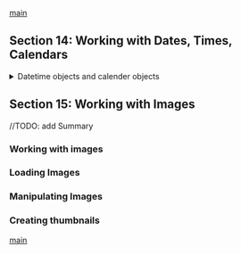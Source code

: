 <!--
// cSpell:ignore timedelta formatmonth HTMLCalender itermonthdays monthcalendar
-->

[main](../README.md)

## Section 14: Working with Dates, Times, Calendars

<details>
<summary>
Datetime objects and calender objects
</summary>

### Working with Date and Time

the **datetime** module, which we need to import. it has a **date** class, a **time** class, and a **datetime** class.

```py
from datetime import date
from datetime import time
from datetime import datetime

today = date.today() #date
print("today is",today,type(today))
print("date components:",today.day,today.month, today.year)
print("today weekday:",weekday()) #zero is monday

today2= datetime.now() #datetime
print("today2 is",today2,type(today2))
timeNow =datetime.time(today2)
print("datetime time:",timeNow, type(timeNow))
```

### Formatting Date and Time Objects

the `strftime` method to format datetime objects

| syntax | description                                    | example                 |
| ------ | ---------------------------------------------- | ----------------------- |
| `%a`   | weekday short                                  | "mon"                   |
| `%A`   | weekday full                                   | "monday"                |
| `%w`   | week day index - zero based                    | 0                       |
| `%d`   | day of month                                   | 17                      |
| `%b`   | month short name                               | Dec                     |
| `%B`   | month full name                                | December                |
| `%m`   | month number                                   | 12                      |
| `%y`   | year 2 digits                                  | 19                      |
| `%Y`   | year 4 digits                                  | 2019                    |
| `%H`   | hour, 24 hours format                          | 19                      |
| `% `   | hour, 12 hours format                          | 07                      |
| `%p`   | am/pm                                          | AM                      |
| `%M`   | minutes(00-59)                                 | 25                      |
| `%S`   | seconds (00-59)                                | 57                      |
| `%f`   | microsecond (000000-999999)                    | 656789                  |
| `%z`   | UTC offset                                     | +0100                   |
| `%Z`   | TimeZone                                       | CST                     |
| `%J`   | day of the year number (001-365)               | 365                     |
| `%U`   | week number of the the year, start with sunday | 52                      |
| `%W`   | week number of the the year, start with monday | 52                      |
| `%c`   | local version / format of date and time        | Mon Apr 8 13:05:22 2019 |
| `%x`   | local version / format of date                 | 04/8/19                 |
| `%X`   | local version / format of time                 | 14:20:00                |
| `%%`   | writing the `%` character                      | %                       |

```py
from datetime import datetime
today = datetime.now()
print(today)
print(today.strftime("year is %Y"))
print(today.strftime("today is %a, %d %B,%y))
```

the locale format is what the OS uses by default for our region and settings, we use the `%c`,`%x` and `%X` to use it.

### Datetime Calculations

the **timedelta** is a span (difference) type. we use it to calculate operators on datetime objects.

```py
from datetime import datetime
from datetime import timedelta
now = datetime.now()

print (str(today+timedelta(days=365)))

delta= timedelta(days=365,hours=7,minutes=5)
print(delta)
```

we can use timedelta to find the date in the future or the past.

```py
from datetime import datetime,timedelta

today = datetime.now()
x =today - timedelta(weeks=2)
z= strftime("%A %B %d, %Y")# weekday name, month name, day in month, four digit year
print(z)
```

another example

```py
from datetime import datetime,timedelta,date, time
today = date.today()
xmas = date(today.year, month=12,day=25)
timeToXmas = xmas - today
print(type(timeToXmas)) #timeDelta
print ("just " ,timeToXmas.day ," days to xmas")
```

### Working with Calendars

python has the **calender** module, it can show us a basic representation of a calender in different forms. we pass the first day of the week.

```py
import calender

cal = calender.TextCalender(calender.SUNDAY)

str = cal.formatmonth(2019,4)
print(str)

htmlCal=calender.HTMLCalender(calender.SUNDAY)
print(htmlCal.formatmonth(2020,5))
```

we can also iterate over the calender. the output is a little weird. any day that is part of the week (from the starting weekday) but not part of the month is marked with zero. so if we start the count on sunday, but the month of april 2019 starts at monday and ends on tuesday, we will see a leading 0 (sunday,31 March), then 1 to 30 and then trailing zeros to finish the week (which is already the month of May).\

```py
import calender

cal = calender.TextCalender(calender.SUNDAY)

for day in cal.itermonthdays(2019,4):
    print(day, type(day))
```

we can use the locale to get the proper configuration. this doesn't require us to instansiate a calender of our own.

```py
import calender

for month in calender.month_name:
    print(month)

for day in calender.day_name:
    print(day)
```

now we want to know when is the first friday of each month. so we create a monthly calendar for each month, and then we take the first two weeks. if friday of the first week is already in the month (and not the previous month), then the day won't be zero. if the friday of the first week is still in the previous month, we need to look at the next week of the month.

```py
import calender

for month in range(1,13): #[1...12]
    cal = calendar.monthcalendar(2019,m)
    wk1 = cal[0]
    wk2 = cal[1]

    if wk1[calendar.FRIDAY] !=0:
        meetingDay= wk1[calendar.FRIDAY]
    else:
        meetingDay= wk2[calendar.FRIDAY]
    print("%10s %d" %(calendar.month_name[m], meeting)) #10s is formatting of width
```

</details>

## Section 15: Working with Images

<!-- <details> -->
<summary>
//TODO: add Summary
</summary>

### Working with images

### Loading Images

### Manipulating Images

### Creating thumbnails

</details>

[main](../README.md)
